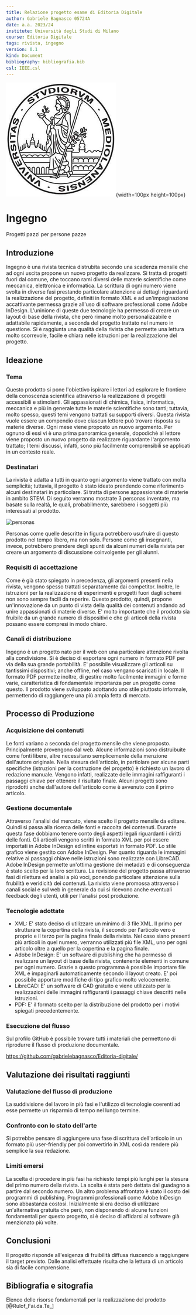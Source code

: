 ```yaml
---
title: Relazione progetto esame di Editoria Digitale
author: Gabriele Bagnasco 05724A
date: a.a. 2023/24
institute: Università degli Studi di Milano
course: Editoria Digitale
tags: rivista, ingegno
version: 0.1
kind: Document
bibliography: bibliografia.bib
csl: IEEE.csl
---
```


![Logo UNIMI](./logo/minerva.jpg){width=100px height=100px}

# Ingegno
Progetti pazzi per persone pazze

## Introduzione
Ingegno è una rivista tecnica distrubita secondo una scadenza mensile che ad ogni uscita propone un nuovo progetto da realizzare. Si tratta di progetti fuori dal comune, che toccano rami diversi delle materie scientifiche come meccanica, elettronica e informatica. La scrittura di ogni numero viene svolta in diverse fasi prestando particolare attenzione ai dettagli riguardanti la realizzazione del progetto, definiti in formato XML e ad un'impaginazione accattivante permessa grazie all'uso di software professionali come Adobe InDesign. L'uninione di queste due tecnologie ha permesso di creare un layout di base della rivista, che però rimane molto personalizzabile e adattabile rapidamente, a seconda del progetto trattato nel numero in questione. Si è raggiunta una qualità della rivista che permette una lettura molto scorrevole, facile e chiara nelle istruzioni per la realizzazione del progetto.

## Ideazione 

### Tema
Questo prodotto si pone l'obiettivo ispirare i lettori ad esplorare le frontiere della conoscenza scientifica attraverso la realizzazione di progetti accessibili e stimolanti. Gli appassionati di chimica, fisica, informatica, meccanica e più in generale tutte le materie scientifiche sono tanti; tuttavia, molto spesso, questi temi vengono trattati su supporti diversi. Questa rivista vuole essere un compendio dove ciascun lettore può trovare risposta su materie diverse. Ogni mese viene proposto un nuovo argomento. Per ognuno di essi vi è una prima panoramica generale, dopodichè al lettore viene proposto un nuovo progetto da realizzare riguardante l'argomento trattato; I temi discussi, infatti, sono più facilmente comprensibili se applicati in un contesto reale.

### Destinatari
La rivista è adatta a tutti in quanto ogni argomento viene trattato con molta semplicità; tuttavia, il progetto è stato ideato prendendo come riferimento alcuni destinatari in particolare. Si tratta di persone appassionate di materie in ambito STEM. Di seguito verranno mostrate 3 personas inventate, ma basate sulla realtà, le quali, probabilmente, sarebbero i soggetti più interessati al prodotto.

![personas](https://github.com/gabrielebagnasco/Editoria-digitale/assets/47850441/6843f596-7790-4e8e-9351-dd6daf219396)

Personas come quelle descritte in figura potrebbero usufruire di questo prodotto nel tempo libero, ma non solo. Persone come gli insegnanti, invece, potrebbero prendere degli spunti da alcuni numeri della rivista per creare un argomento di discussione coinvolgente per gli alunni.

### Requisiti di accettazione

Come è già stato spiegato in precedenza, gli argomenti presenti nella rivista, vengono spesso trattati separatamente dai competitor. Inoltre, le istruzioni per la realizzazione di esperimenti e progetti fuori dagli schemi non sono sempre facili da reperire. Questo prodotto, quindi, propone un'innovazione da un punto di vista della qualità dei contenuti andando ad unire appassionati di materie diverse. E' molto importante che il prodotto sia fruibile da un grande numero di dispositivi e che gli articoli della rivista possano essere compresi in modo chiaro.

### Canali di distribuzione
Ingegno è un progetto nato per il web con una particolare attenzione rivolta alla condivisione. Si è deciso di esportare ogni numero in formato PDF per via della sua grande portabilità. E' possibile visualizzare gli articoli su tantissimi dispositivi; anche offline, nel caso vengano scaricati in locale. Il formato PDF permette inoltre, di gestire molto facilmente immagini e forme varie, caratteristica di fondamentale importanza per un progetto come questo. Il prodotto viene sviluppato adottando uno stile piuttosto informale, permettendo di raggiungere una più ampia fetta di mercato.

## Processo di Produzione

### Acquisizione dei contenuti
Le fonti variano a seconda del progetto mensile che viene proposto. Principalmente provengono dal web. Alcune informazioni sono distruibuite come fonti libere, altre necessitano semplicemente della menzione dell'autore originale. Nella stesura dell'articolo, in partiolare per alcune parti specifiche (istruzioni per la costruzione del progetto) è richiesto un lavoro di redazione manuale. Vengono infatti, realizzate delle immagini raffiguranti i passaggi chiave per ottenere il risultato finale. Alcuni progetti sono riprodotti anche dall'autore dell'articolo come è avvenuto con il primo articolo.

### Gestione documentale
Attraverso l'analisi del mercato, viene scelto il progetto mensile da editare. Quindi si passa alla ricerca delle fonti e raccolta dei contenuti. Durante questa fase dobbiamo tenere conto degli aspetti legali riguardanti i diritti delle fonti. Gli articoli vengono scritti in formato XML per poi essere importati in Adobe InDesign ed infine esportati in formato PDF. Lo stile grafico viene gestito con Adobe InDesign. Per quanto riguarda le immagini relative ai passaggi chiave nelle istruzioni sono realizzate con LibreCAD. Adobe InDesign permette un'ottima gestione dei metadati e di conseguenza è stato scelto per la loro scrittura. La revisione del progetto passa attraverso fasi di rilettura ed analisi a più voci, ponendo particolare attenzione sulla frubilità e veridicità dei contenuti. La rivista viene promossa attraverso i canali social e sul web in generale da cui si ricevono anche eventuali feedback degli utenti, utili per l'analisi post produzione.

### Tecnologie adottate

* XML: E' stato deciso di utilizzare un minimo di 3 file XML. Il primo per strutturare la copertina della rivista, il secondo per l'articolo vero e proprio e il terzo per la pagina finale della rivista. Nel caso siano presenti più articoli in quel numero, verranno utilizzati più file XML, uno per ogni articolo oltre a quello per la copertina e la pagina finale.
* Adobe InDesign: E' un software di publishing che ha permesso di realizzare un layout di base della rivista, contenente elementi in comune per ogni numero. Grazie a questo programma è possibile importare file XML e impaginarli automaticamente secondo il layout creato. E' poi possibile apportare modifiche di tipo grafico molto velocemente.
* LibreCAD: E' un software di CAD gratuito e viene utilizzato per la realizzazioni delle immagini raffiguranti i passaggi chiave descritti nelle istruzioni.
* PDF: E' il formato scelto per la distribuzione del prodotto per i motivi spiegati precedentemente.

### Esecuzione del flusso
Sul profilo GitHub è possibile trovare tutti i materiali che permettono di riprodurre il flusso di produzione documentale.

https://github.com/gabrielebagnasco/Editoria-digitale/

## Valutazione dei risultati raggiunti

### Valutazione del flusso di produzione
La suddivisione del lavoro in più fasi e l'utilizzo di tecnologie coerenti ad esse permette un risparmio di tempo nel lungo termine.
 
### Confronto con lo stato dell'arte
Si potrebbe pensare di aggiungere una fase di scrittura dell'articolo in un formato più user-friendly per poi convertirlo in XML così da rendere più semplice la sua redazione.

### Limiti emersi
La scelta di procedere in più fasi ha richiesto tempi più lunghi per la stesura del primo numero della rivista. La scelta è stata però dettata dal guadagno a partire dal secondo numero. Un altro problema affrontato è stato il costo dei programmi di publishing. Programmi professionali come Adobe InDesign sono abbastanza costosi. Inizialmente si era deciso di utilizzare un'alternativa gratuita che però, non disponendo di alcune funzioni fondamentali per questo progetto, si è deciso di affidarsi al software già menzionato più volte.

## Conclusioni
Il progetto risponde all'esigenza di fruibilità diffusa riuscendo a raggiungere il target previsto. Dalle analisi effettuate risulta che la lettura di un articolo sia di facile comprensione.

## Bibliografia e sitografia
Elenco delle risorse fondamentali per la realizzazione del prodotto
[@Rulof_Fai.da.Te_]
